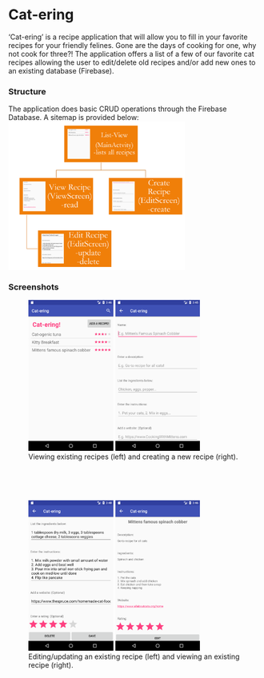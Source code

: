 # Cat-ering

‘Cat-ering’ is a recipe application that will allow you to fill in your favorite recipes for your friendly felines. Gone are the days of cooking for one, why not cook for three?! The application offers a list of a few of our favorite cat recipes allowing the user to edit/delete old recipes and/or add new ones to an existing database (Firebase).

<h3> Structure </h3>
The application does basic CRUD operations through the Firebase Database. A sitemap is provided below: 
   <img  src="./images/sitemap.PNG"  width="70%"  height="70%" align="center"/>

<h3> Screenshots </h3>
<div class="center">
<figure>
   <img  src="./images/list-view.png"  width="40%"  height="40%" />
   <img src="./images/create.png" width="40%" height="40%"/><br>
   <figcaption> Viewing existing recipes (left) and creating a new recipe (right).</figcaption> <br>
</figure>
</div>
<br><br>
<div class="center">
<figure>
   <img  src="./images/edit.png"  width="40%"  height="40%"/>
   <img  src="./images/view_rec.png"  width="40%"  height="40%"/><br>
<figcaption> Editing/updating an existing recipe (left) and viewing an existing recipe (right).</figcaption>
</figure>
</div>
